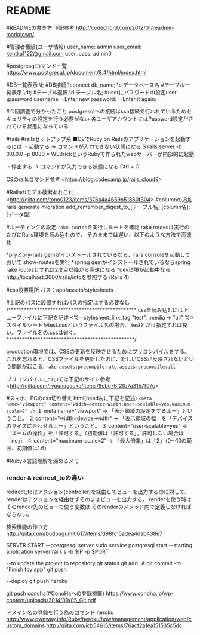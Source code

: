# README

#READMEの書き方
下記参考
http://codechord.com/2012/01/readme-markdown/

#管理者権限(ユーザ情報)
user_name: admin
user_email: kentka1122@gmail.com
user_pass: admin0

#postgresqlコマンド一覧
https://www.postgresql.jp/document/8.4/html/index.html

#️DB一覧表示
\l;
#DB接続
\connect db_name;
\c データベース名
#テーブル一覧表示
\dt;
#テーブル選択
\d テーブル名;
#userにパスワードの設定user
\password username
--Enter new password:
--Enter it again:

#今回調査で分かったこと
postgresqlへの接続はssh接続で行われているためセキュリティの設定を行う必要がない
各ユーザアカウントにはPassword設定がされている状態になっている


#rails
#railsセットアップ系
■C9でRuby on Railsのアプリケーションを起動するには
・起動する → コマンドが入力できない状態になる
$ rails server -b 0.0.0.0 -p 8080
※ WEBrickというRubyで作られたwebサーバーが内部的に起動
 
・停止する → コマンドが入力できる状態になる
Ctrl + C


C9のrailsコマンド参考
<<https://blog.codecamp.jp/rails_cloud9>>

#Railsのモデル検索あれこれ
<<http://qiita.com/tono0123/items/576a4a4659b51860f304>>
#columnの追加
rails generate migration add_remember_digest_to_[テーブル名] [column名]:[データ型]



#ルーティングの設定
`rake routes`を実行しルートを確認
rake routesは実行のたびにRails環境を読み込むので、
そのままでは遅い、以下のような方法で高速化

*pryとpry-rails gemがインストールされているなら、rails consoleを起動しておいて show-routesを実行
*spring gemがインストールされているならspring rake routesとすれば2度目以降から高速になる
*dev環境が起動中ならhttp://localhost:3000/rails/infoを参照する (Rails 4)

#css設置場所
パス：app/assets/stylesheets

#上記のパスに設置すればパスの指定はする必要なし
/*************************************************
cssを読み込むには
ビューファイルに下記を記述
<%= stylesheet_link_tag "test", :media => "all" %>
スタイルシートがtest.cssというファイル名の場合、
testとだけ指定すれば良い。ファイル名の.cssは省く。
*************************************************/

production環境では、CSSの更新を反映させるためにプリコンパイルをする。
これを忘れると、CSSファイルを更新したのに、新しいCSSが反映されないという問題が起こる.
`rake assets:precompile`
`rake assets:precompile:all`

プリコンパイルについては下記のサイト参考
<<http://qiita.com/ryounagaoka/items/8cbe76f2fb7a3157f07c>>

#スマホ、PCのcss切り替え
html(head内に下記を記述)
`<meta name="viewport" content="width=device-width,user-scalable=yes,maximum-scale=2" />`
１ meta name="viewport" → 「表示領域の設定をするよー」ということ。
２ content="width=device-width" → 「表示領域の幅」を「デバイスのサイズに合わせるよー」ということ。
３ content="user-scalable=yes" → 「ズームの操作」を「許可する」（初期値は「許可する」。許可しない場合は「no」）
４ content="maximum-scale=2" → 「最大倍率」は「2」（0～10の範囲、初期値は1.6）

#Ruby->言語理解を深めるメモ

### render & redirect_toの違い
redirect_toはアクション(controller)を経由してビューを出力するのに対して、
renderはアクションを経由せずそのままビューを出力する。
renderを使う時はそのrender先のビューで使う変数は
そのrenderのメソッド内で定義しなければならない。


検索機能の作り方
http://qiita.com/budougumi0617/items/d98fc15adea4dab438e7



SERVER START
--postgresql server
sudo service postgresql start
--starting application server
rails s -b $IP -p $PORT

--to update the project to repository
 git status
 git add -A
 git commit -m "Finish toy app"
 git push
 
 --deploy
 git push heroku
 
 
 git push conoha(#ConoHaへの登録機能) 
 https://www.conoha.jp/wp-content/uploads/2014/09/05_Git.pdf
 
 ドメイン名の登録を行う為のコマンド
 heroku
 http://www.ownway.info/Ruby/heroku/how/management/application/web/custom_domains
 http://qiita.com/icb54615/items/76acf2a1ea151535c5dc
 
 
 